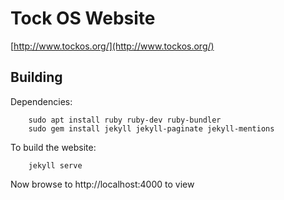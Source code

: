 # Tock OS Website

[http://www.tockos.org/](http://www.tockos.org/)


## Building

Dependencies:

        sudo apt install ruby ruby-dev ruby-bundler
        sudo gem install jekyll jekyll-paginate jekyll-mentions


To build the website:

		jekyll serve


Now browse to http://localhost:4000 to view

